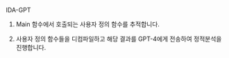 IDA-GPT


1. Main 함수에서 호출되는 사용자 정의 함수를 추적합니다.

2. 사용자 정의 함수들을 디컴파일하고 해당 결과를 GPT-4에게 전송하여 정적분석을 진행합니다.
